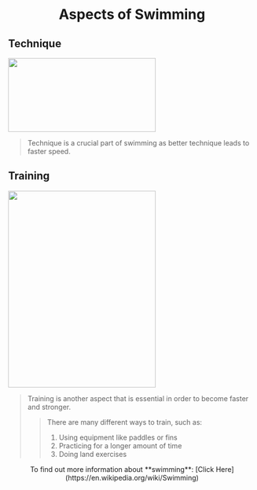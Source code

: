 # <center> Aspects of Swimming </center>
## Technique
<img src="https://d32ydbgkw6ghe6.cloudfront.net/production/uploads/cover_images/dcb1c8ce2677774579e854d473897f11ec4c/i1080x475.jpg" width="300" height="150">

> Technique is a crucial part of swimming as better technique leads to faster speed.

## Training
<img src="http://cen.acs.org/content/dam/cen/94/31/09431-cover-openercxd.jpg" width="300" height="400">

> Training is another aspect that is essential in order to become faster and stronger.
> > There are many different ways to train, such as:
> > 1. Using equipment like paddles or fins
> > 2. Practicing for a longer amount of time
> > 3. Doing land exercises


<center> To find out more information about **swimming**: [Click Here](https://en.wikipedia.org/wiki/Swimming) </center>
